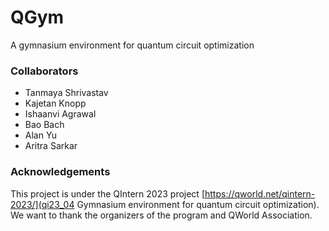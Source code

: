 # QGym
A gymnasium environment for quantum circuit optimization

### Collaborators
* Tanmaya Shrivastav
* Kajetan Knopp
* Ishaanvi Agrawal
* Bao Bach
* Alan Yu
* Aritra Sarkar

### Acknowledgements
This project is under the QIntern 2023 project [https://qworld.net/qintern-2023/](qi23_04 Gymnasium environment for quantum circuit optimization).
We want to thank the organizers of the program and QWorld Association. 
